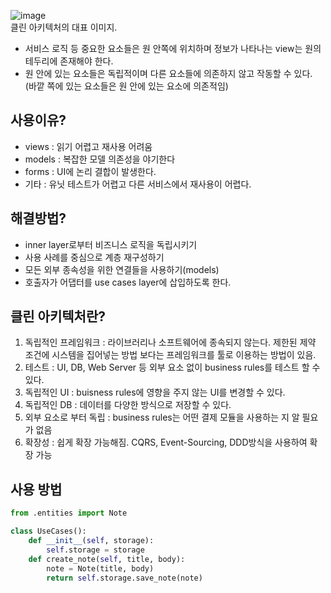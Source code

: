 ![image](https://blog.cleancoder.com/uncle-bob/images/2012-08-13-the-clean-architecture/CleanArchitecture.jpg)  
클린 아키텍처의 대표 이미지.

- 서비스 로직 등 중요한 요소들은 원 안쪽에 위치하며 정보가 나타나는 view는 원의 테두리에 존재해야 한다.
- 원 안에 있는 요소들은 독립적이며 다른 요소들에 의존하지 않고 작동할 수 있다.
(바깥 쪽에 있는 요소들은 원 안에 있는 요소에 의존적임)

## 사용이유?

- views : 읽기 어렵고 재사용 어려움
- models : 복잡한 모델 의존성을 야기한다
- forms : UI에 논리 결합이 발생한다.
- 기타 : 유닛 테스트가 어렵고 다른 서비스에서 재사용이 어렵다.

## 해결방법?

- inner layer로부터 비즈니스 로직을 독립시키기
- 사용 사례를 중심으로 계층 재구성하기
- 모든 외부 종속성을 위한 연결들을 사용하기(models)
- 호출자가 어댑터를 use cases layer에 삽입하도록 한다.
    
    

## 클린 아키텍처란?

1. 독립적인 프레임워크 : 라이브러리나 소프트웨어에 종속되지 않는다. 제한된 제약 조건에 시스템을 집어넣는 방법 보다는 프레임워크를 툴로 이용하는 방법이 있음.
2. 테스트 : UI, DB, Web Server 등 외부 요소 없이 business rules를 테스트 할 수 있다.
3. 독립적인 UI : buisness rules에 영향을 주지 않는 UI를 변경할 수 있다.
4. 독립적인 DB : 데이터를 다양한 방식으로 저장할 수 있다.
5. 외부 요소로 부터 독립 : business rules는 어떤 결제 모듈을 사용하는 지 알 필요가 없음
6. 확장성 : 쉽게 확장 가능해짐. CQRS, Event-Sourcing, DDD방식을 사용하여 확장 가능

## 사용 방법

```python
from .entities import Note

class UseCases():
    def __init__(self, storage):
        self.storage = storage
    def create_note(self, title, body):
        note = Note(title, body)
        return self.storage.save_note(note)
```
